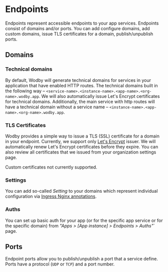 # Endpoints

Endpoints represent accessible endpoints to your app services. Endpoints consist of domains and/or ports. You can add configure domains, add custom domains, issue TLS certificates for a domain, publish/unpublish ports. 

## Domains

### Technical domains

By default, Wodby will generate technical domains for services in your application that have enabled HTTP routes. The technical domains built in the following way – `<service-name>.<instance-name>.<app-name>.<org-name>.wodby.app`. We will also automatically issue Let's Encrypt certificates for technical domains. Additionally, the main service with http routes will have a technical domain without a service name – `<instance-name>.<app-name>.<org-name>.wodby.app`.

### TLS Certificates

Wodby provides a simple way to issue a TLS (SSL) certificate for a domain in your endpoint. Currently, we support only [Let's Encrypt](https://letsencrypt.org/) issuer. We will automatically renew Let's Encrypt certificates before they expire. You can also review all certificates that we issued from your organization settings page. 

Custom certificates not currently supported.

### Settings

You can add so-called _Setting_ to your domains which represent individual configuration via [Ingress Nginx annotations](https://kubernetes.github.io/ingress-nginx/user-guide/nginx-configuration/annotations/).

### Auths

You can set up basic auth for your app (or for the specific app service or for the specific domain) from _"Apps > [App instance] > Endpoints > Auths"_` page. 

## Ports

Endpoint ports allow you to publish/unpublish a port that a service define. Ports have a protocol (`UDP` or `TCP`) and a port number.

